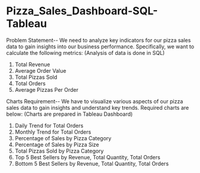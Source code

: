 # Pizza_Sales_Dashboard-SQL-Tableau
Problem Statement-- We need to analyze key indicators for our pizza sales data to gain insights into our business performance. Specifically, we want to calculate the following metrics: (Analysis of data is done in SQL)
1) Total Revenue
2) Average Order Value
3) Total Pizzas Sold
4) Total Orders
5) Average Pizzas Per Order

Charts Requirement-- We have to visualize various aspects of our pizza sales data to gain insights and understand key trends. Required charts are below: (Charts are prepared in Tableau Dashboard)
1) Daily Trend for Total Orders
2) Monthly Trend for Total Orders
3) Percentage of Sales by Pizza Category
4) Percentage of Sales by Pizza Size
5) Total Pizzas Sold by Pizza Category
6) Top 5 Best Sellers by Revenue, Total Quantity, Total Orders
7) Bottom 5 Best Sellers by Revenue, Total Quantity, Total Orders 
